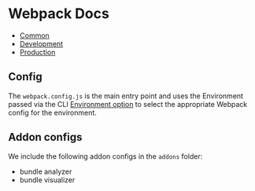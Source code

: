 # Webpack Docs

- [Common](./Common.md)
- [Development](./Development.md)
- [Production](./Production.md)

## Config

The `webpack.config.js` is the main entry point and uses the Environment passed via the CLI [Environment option](https://webpack.js.org/api/cli/#environment-options) to select the appropriate Webpack config for the environment.

## Addon configs

We include the following addon configs in the `addons` folder:

- bundle analyzer
- bundle visualizer
